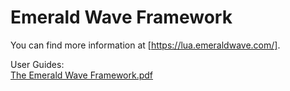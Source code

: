 # Emerald Wave Framework

You can find more information at [https://lua.emeraldwave.com/].

User Guides:
<br>
[The Emerald Wave Framework.pdf](https://emeraldwave.github.io/ewframework/The%20Emerald%20Wave%20Framework.pdf)


